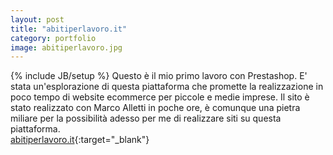 ```yaml
---
layout: post
title: "abitiperlavoro.it"
category: portfolio
image: abitiperlavoro.jpg
---
```

{% include JB/setup %}
Questo è il mio primo lavoro con Prestashop. E' stata un'esplorazione di questa piattaforma che promette la realizzazione in poco tempo di website ecommerce per piccole e medie imprese. Il sito è stato realizzato con Marco Alletti in poche ore, è comunque una pietra miliare per la possibilità adesso per me di realizzare siti su questa piattaforma.  
[abitiperlavoro.it](http://abitiperlavoro.it){:target="_blank"}